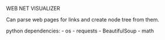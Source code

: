 WEB NET VISUALIZER

Can parse web pages for links and create node tree from them.

python dependencies:
    - os
    - requests
    - BeautifulSoup
    - math
